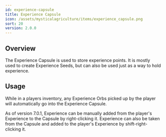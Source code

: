 ```yaml
---
id: experience-capsule
title: Experience Capsule
icon: /assets/mysticalagriculture/items/experience_capsule.png
sort: 20
version: 2.0.0
---
```


## Overview

The Experience Capsule is used to store experience points. It is mostly used to create Experience Seeds, but can also be used just as a way to hold experience.

## Usage

While in a players inventory, any Experience Orbs picked up by the player will automatically go into the Experience Capsule. 

As of version 7.0.1, Experience can be manually added from the player's Experience to the Capsule by right-clicking it. Experience can also be taken from the Capsule and added to the player's Experience by shift-right-clicking it.
